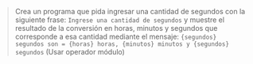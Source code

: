 > Crea un programa que pida ingresar una cantidad de segundos con la siguiente frase: `Ingrese una cantidad de segundos` y muestre el resultado de la conversión en horas, minutos y segundos que corresponde a esa cantidad mediante el mensaje: `{segundos} segundos son = {horas} horas, {minutos} minutos y {segundos} segundos` (Usar operador módulo)

<style>
  .mu-browser {
    display: none;
  }
</style>
